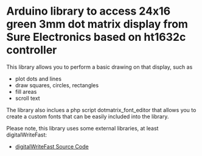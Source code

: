 # Arduino library to access 24x16 green 3mm dot matrix display from Sure Electronics based on ht1632c controller

This library allows you to perform a basic drawing on that display, such as
* plot dots and lines
* draw squares, circles, rectangles
* fill areas
* scroll text

The library also inclues a php script dotmatrix_font_editor that allows you to create a custom fonts that can be easily included into the library.

Please note, this library uses some external libraries, at least digitalWriteFast:
* [digitalWriteFast Source Code](http://code.google.com/p/digitalwritefast/)

